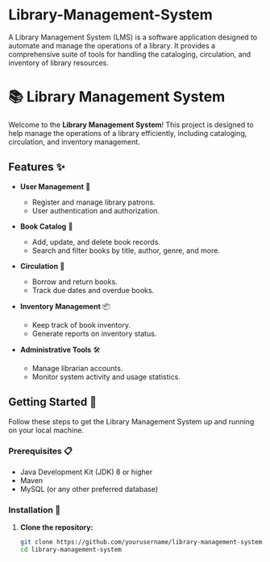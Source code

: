 # Library-Management-System
A Library Management System (LMS) is a software application designed to automate and manage the operations of a library. It provides a comprehensive suite of tools for handling the cataloging, circulation, and inventory of library resources.
# 📚 Library Management System

Welcome to the **Library Management System**! This project is designed to help manage the operations of a library efficiently, including cataloging, circulation, and inventory management.

## Features ✨

- **User Management** 👥
  - Register and manage library patrons.
  - User authentication and authorization.

- **Book Catalog** 📖
  - Add, update, and delete book records.
  - Search and filter books by title, author, genre, and more.

- **Circulation** 🔄
  - Borrow and return books.
  - Track due dates and overdue books.

- **Inventory Management** 📦
  - Keep track of book inventory.
  - Generate reports on inventory status.

- **Administrative Tools** 🛠️
  - Manage librarian accounts.
  - Monitor system activity and usage statistics.

## Getting Started 🚀

Follow these steps to get the Library Management System up and running on your local machine.

### Prerequisites 📋

- Java Development Kit (JDK) 8 or higher
- Maven
- MySQL (or any other preferred database)

### Installation 🔧

1. **Clone the repository:**
   ```bash
   git clone https://github.com/yourusername/library-management-system.git
   cd library-management-system
